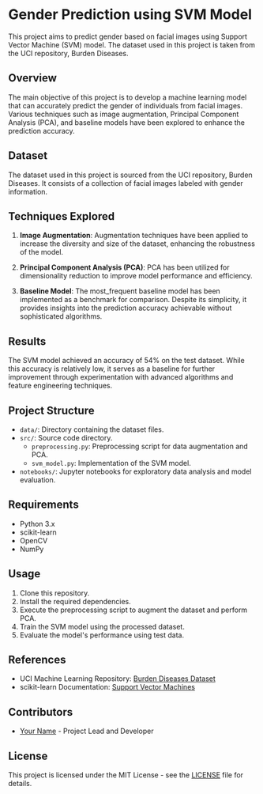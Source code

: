 # Gender Prediction using SVM Model

This project aims to predict gender based on facial images using Support Vector Machine (SVM) model. The dataset used in this project is taken from the UCI repository, Burden Diseases.

## Overview

The main objective of this project is to develop a machine learning model that can accurately predict the gender of individuals from facial images. Various techniques such as image augmentation, Principal Component Analysis (PCA), and baseline models have been explored to enhance the prediction accuracy.

## Dataset

The dataset used in this project is sourced from the UCI repository, Burden Diseases. It consists of a collection of facial images labeled with gender information.

## Techniques Explored

1. **Image Augmentation**: Augmentation techniques have been applied to increase the diversity and size of the dataset, enhancing the robustness of the model.

2. **Principal Component Analysis (PCA)**: PCA has been utilized for dimensionality reduction to improve model performance and efficiency.

3. **Baseline Model**: The most_frequent baseline model has been implemented as a benchmark for comparison. Despite its simplicity, it provides insights into the prediction accuracy achievable without sophisticated algorithms.

## Results

The SVM model achieved an accuracy of 54% on the test dataset. While this accuracy is relatively low, it serves as a baseline for further improvement through experimentation with advanced algorithms and feature engineering techniques.

## Project Structure

- `data/`: Directory containing the dataset files.
- `src/`: Source code directory.
  - `preprocessing.py`: Preprocessing script for data augmentation and PCA.
  - `svm_model.py`: Implementation of the SVM model.
- `notebooks/`: Jupyter notebooks for exploratory data analysis and model evaluation.

## Requirements

- Python 3.x
- scikit-learn
- OpenCV
- NumPy

## Usage

1. Clone this repository.
2. Install the required dependencies.
3. Execute the preprocessing script to augment the dataset and perform PCA.
4. Train the SVM model using the processed dataset.
5. Evaluate the model's performance using test data.

## References

- UCI Machine Learning Repository: [Burden Diseases Dataset](https://archive.ics.uci.edu/ml/datasets/burden+of+disease)
- scikit-learn Documentation: [Support Vector Machines](https://scikit-learn.org/stable/modules/svm.html)

## Contributors

- [Your Name](link_to_your_profile) - Project Lead and Developer

## License

This project is licensed under the MIT License - see the [LICENSE](LICENSE) file for details.
